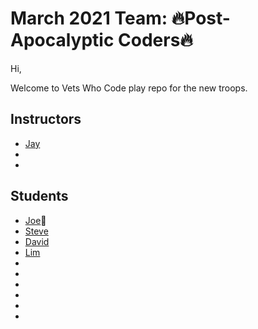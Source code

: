 # March 2021 Team: 🔥Post-Apocalyptic Coders🔥


Hi,

Welcome to Vets Who Code play repo for the new troops.

## Instructors
* [Jay](https://twitter.com/JeromeHardaway)
* 
*


## Students
* [Joe](https://twitter.com/joer71560650)🍎
* [Steve](https://twitter.com/sa_lamoureux)
* [David](https://twitter.com/david_tetreau)
* [Lim](https://www.linkedin.com/in/sung-m-lim/)
*
*
*
*
*
*
